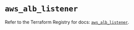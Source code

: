 # `aws_alb_listener`

Refer to the Terraform Registry for docs: [`aws_alb_listener`](https://registry.terraform.io/providers/hashicorp/aws/6.8.0/docs/resources/alb_listener).
